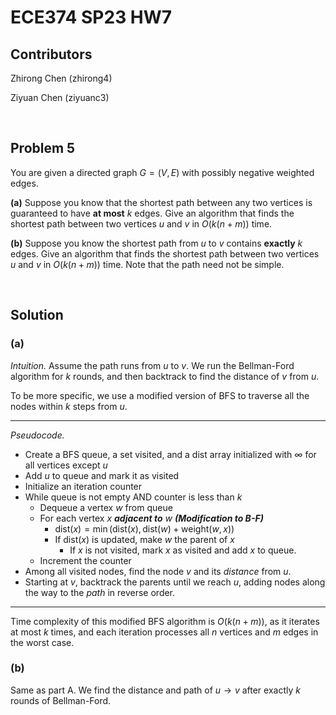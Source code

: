 # ECE374 SP23 HW7

## Contributors

Zhirong Chen (zhirong4)

Ziyuan Chen (ziyuanc3)

<br>

## Problem 5

You are given a directed graph $G = (V, E)$ with possibly negative weighted edges.

**(a)** Suppose you know that the shortest path between any two vertices is guaranteed to have **at most** $k$ edges. Give an algorithm that finds the shortest path between two vertices $u$ and $v$ in $O(k(n + m))$ time.

**(b)** Suppose you know the shortest path from $u$ to $v$ contains **exactly** $k$ edges. Give an algorithm that finds the shortest path between two vertices $u$ and $v$ in $O(k(n + m))$ time. Note that the path need not be simple.

<br>

## Solution

### **(a)**

*Intuition.* Assume the path runs from $u$ to $v$. We run the Bellman-Ford algorithm for $k$ rounds, and then backtrack to find the distance of $v$ from $u$.

To be more specific, we use a modified version of BFS to traverse all the nodes within $k$ steps from $u$.

---

*Pseudocode.*
- Create a BFS $\text{queue}$, a set $\text{visited}$, and a $\text{dist}$ array initialized with $\infty$ for all vertices except $u$
- Add $u$ to $\text{queue}$ and mark it as $\text{visited}$
- Initialize an iteration counter
- While $\text{queue}$ is not empty AND counter is less than $k$
  - Dequeue a vertex $w$ from $\text{queue}$
  - For each vertex $x$ ***adjacent to*** $w$ ***(Modification to B-F)***
    - $\text{dist}(x) = \min(\text{dist}(x), \text{dist}(w) + \text{weight}(w, x))$
    - If $\text{dist}(x)$ is updated, make $w$ the parent of $x$
      - If $x$ is not $\text{visited}$, mark $x$ as $\text{visited}$ and add $x$ to $\text{queue}$.
  - Increment the counter
- Among all $\text{visited}$ nodes, find the node $v$ and its *distance* from $u$.
- Starting at $v$, backtrack the parents until we reach $u$, adding nodes along the way to the *path* in reverse order.

---

Time complexity of this modified BFS algorithm is $O(k(n + m))$, as it iterates at most $k$ times, and each iteration processes all $n$ vertices and $m$ edges in the worst case.

### **(b)**

Same as part A. We find the distance and path of $u \to v$ after exactly $k$ rounds of Bellman-Ford.
